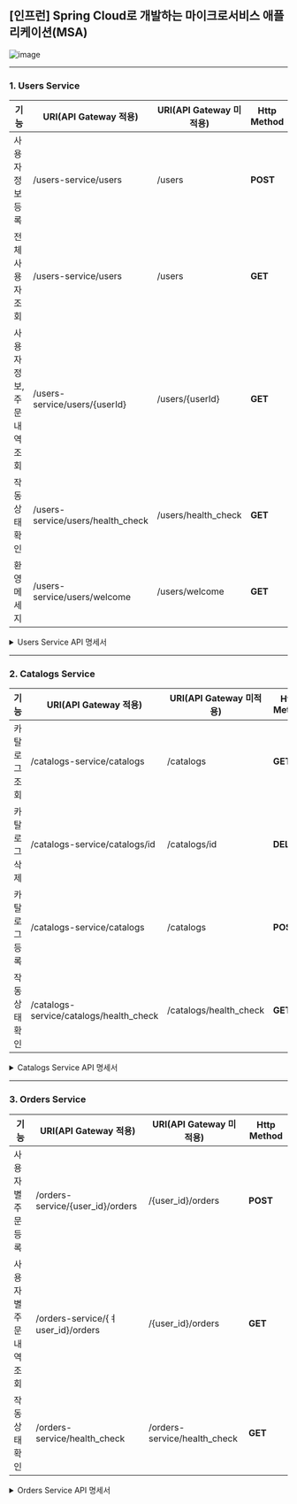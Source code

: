 ## [인프런] Spring Cloud로 개발하는 마이크로서비스 애플리케이션(MSA)

![image](https://github.com/choidongkuen/SpringCloud_MicroService/assets/96874318/ad46460f-d170-4945-8477-60925e5048ff)


<hr>

### 1. Users Service


|기능| URI(API Gateway 적용)              |URI(API Gateway 미적용) | Http Method |
|---|----------------------------------|---|---|
| 사용자 정보 등록 | /users-service/users              | /users | **POST** |
| 전체 사용자 조회 | /users-service/users              | /users | **GET** |
| 사용자 정보, 주문 내역 조회 | /users-service/users/{userId}    | /users/{userId} | **GET** |
| 작동 상태 확인 | /users-service/users/health_check | /users/health_check | **GET** |
| 환영 메세지 | /users-service/users/welcome | /users/welcome | **GET** |

<details>
<summary>Users Service API 명세서</summary>
<div markdown="1">
<br>
  
[1. 사용자 정보 등록]
<br>

요청
```json
POST /users-service/users
{
  "email": "danaver12@daum.net",
  "name": "최동근",
  "password": "ehdrms121212"
}
```

응답
```json
// 201 Created
1
```

<hr>

[2. 사용저 전체 정보 조회]
<br>

요청
```json
GET /users-service/users
```

응답
```json
// 200 Ok
[
    {
        "email": "danaver12@daum.net",
        "name": "choidongkuen",
        "userId": "882ffb70-cea8-479c-b3b6-92b347d983dd"
    },
    {
        "email": "hello12@daum.net",
        "name": "박건구",
        "userId": "a42a3d69-7495-4129-9e31-9b4e3b3578cf"
    }
]
```

<hr>

[3. 사용자 정보 조회]
<br>

요청
```json
GET /users-service/users/{userId}
```

응답
```json
// 200 Ok
{
  "email": "danaver12@daum.net",
  "name" : "최동근",
  "userId" : "sdewsdcx"
}
```


</div>
</details>

<hr>

### 2. Catalogs Service

|기능| URI(API Gateway 적용)              |URI(API Gateway 미적용) | Http Method |
|---|----------------------------------|---|---|
| 카탈로그 조회 | /catalogs-service/catalogs              | /catalogs | **GET** |
| 카탈로그 삭제 | /catalogs-service/catalogs/id              | /catalogs/id | **DELETE** |
| 카탈로그 등록 | /catalogs-service/catalogs    | /catalogs | **POST** |
| 작동 상태 확인 | /catalogs-service/catalogs/health_check | /catalogs/health_check | **GET** |

<details>
<summary>Catalogs Service API 명세서</summary>
<div markdown="1">
<br>

[1. 카탈로그 등록]
<br>

요청
```json
POST /catalogs-service/catalogs
{
    "productId": "CATALOGS-02",
    "productName": "제품2",
    "stock": 12,
    "unitPrice": 1002
}
```

응답
```json
// 201 Created
1
```

<br>

[2. 카탈로그 전체 조회]
<br>

요청
```json
GET /catalogs-service/catalogs
```

응답
```json
// 200 Ok
[
    {
        "id": 2,
        "productId": "CATALOGS-01",
        "productName": "제품",
        "stock": 12,
        "unitPrice": 100
    },
    {
        "id": 3,
        "productId": "CATALOGS-02",
        "productName": "제품2",
        "stock": 12,
        "unitPrice": 1002
    }
]
```

<br>

[3. 카탈로그 삭제]
<br>

요청
```json
DELETE /catalogs-service/catalogs/1
```

응답
```json
// 200 Ok
```


</div>
</details>

<hr>

### 3. Orders Service

|기능| URI(API Gateway 적용)              |URI(API Gateway 미적용) | Http Method |
|---|----------------------------------|---|---|
| 사용자별 주문 등록 | /orders-service/{user_id}/orders              | /{user_id}/orders | **POST** |
| 사용자별 주문 내역 조회 | /orders-service/{ㅕuser_id}/orders              | /{user_id}/orders | **GET** |
| 작동 상태 확인 | /orders-service/health_check | /orders-service/health_check | **GET** |


<details>
<summary>Orders Service API 명세서</summary>
<div markdown="1">
<br>

[1. 사용자별 주문 등록]
<br>

요청
```json
// POST /orders-service/{user_id}/orders
{
  "productId" :
```

